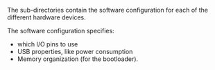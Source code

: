 The sub-directories contain the software configuration for each of the
different hardware devices.

The software configuration specifies:
 - which I/O pins to use
 - USB properties, like power consumption
 - Memory organization (for the bootloader).

